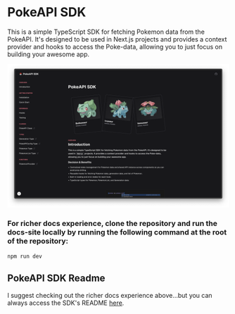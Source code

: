 # PokeAPI SDK

This is a simple TypeScript SDK for fetching Pokemon data from the PokeAPI. It's designed to be used in Next.js projects and provides a context provider and hooks to access the Poke-data, allowing you to just focus on building your awesome app.

![PokeAPI SDK Docs](packages/docs-site/public/docs-site.png)

### For richer docs experience, clone the repository and run the docs-site locally by running the following command at the root of the repository:

```bash
npm run dev
```

## PokeAPI SDK Readme

I suggest checking out the richer docs experience above...but you can always access the SDK's README [here](./packages/pokeapi-sdk/README.md).
